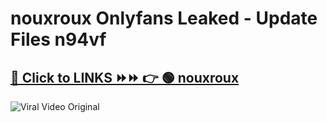 
 # nouxroux Onlyfans Leaked - Update Files n94vf

## <h2><a href="https://clipsfans.com/nouxroux&ref=git">🔗 Click to LINKS ⏩⏩ 👉 🟢 nouxroux </a></h2>

<a href="https://clipsfans.com/nouxroux&ref=git" rel="nofollow" data-target="animated-image.originalLink"><img src="https://i.ibb.co.com/xMMVF88/686577567.gif" alt="Viral Video Original" style="max-width: 100%; display: inline-block;" data-target="animated-image.originalImage"></a>

